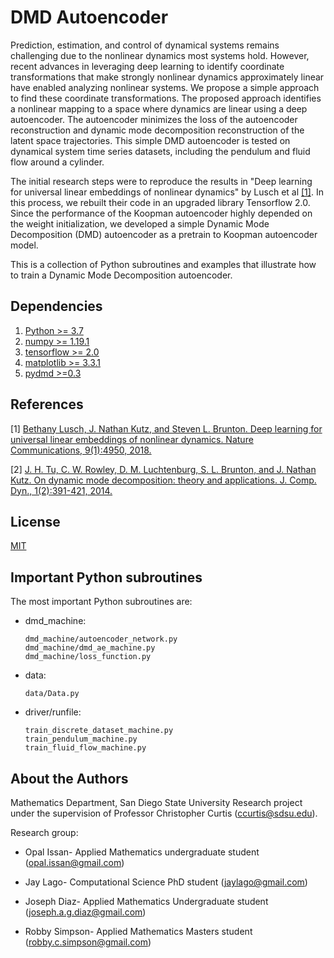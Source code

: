 # DMD Autoencoder

Prediction, estimation, and control of dynamical systems remains challenging due to the nonlinear dynamics most systems hold. However, recent advances in leveraging deep learning to identify coordinate transformations that make strongly nonlinear dynamics approximately linear have enabled analyzing nonlinear systems. We propose a simple approach to find these coordinate transformations. The proposed approach identifies a nonlinear mapping to a space where dynamics are linear using a deep autoencoder. The autoencoder minimizes the loss of the autoencoder reconstruction and dynamic mode decomposition reconstruction of the latent space trajectories. This simple DMD autoencoder is tested on dynamical system time series datasets, including the pendulum and fluid flow around a cylinder.

The initial research steps were to reproduce the results in "Deep learning for universal linear embeddings of nonlinear dynamics" by Lusch et al [[1]](https://arxiv.org/pdf/1712.09707.pdf). In this process, we rebuilt their code in an upgraded library Tensorflow 2.0. Since the performance of the Koopman autoencoder highly depended on the weight initialization, we developed a simple Dynamic Mode Decomposition (DMD) autoencoder as a pretrain to Koopman autoencoder model. 

This is a collection of Python subroutines and examples that illustrate how to train a Dynamic Mode Decomposition autoencoder. 

## Dependencies
1. [Python >= 3.7](https://www.python.org/downloads/)
1. [numpy >= 1.19.1](https://numpy.org/install/)
2. [tensorflow >= 2.0](https://www.tensorflow.org/install)
3. [matplotlib >= 3.3.1](https://matplotlib.org/users/installing.html)
4. [pydmd >=0.3](https://pypi.org/project/pydmd/)

## References
[1] [Bethany Lusch, J. Nathan Kutz, and Steven L. Brunton. Deep learning for universal linear embeddings of nonlinear dynamics. Nature Communications, 9(1):4950, 2018.](https://arxiv.org/pdf/1712.09707.pdf)

[2] [J. H. Tu, C. W. Rowley, D. M. Luchtenburg, S. L. Brunton, and J. Nathan Kutz. On dynamic mode decomposition: theory and applications. J. Comp. Dyn., 1(2):391-421, 2014.](https://arxiv.org/abs/1312.0041)


## License
[MIT](https://choosealicense.com/licenses/mit/)


## Important Python subroutines
The most important Python subroutines are:

  - dmd_machine:
 
        dmd_machine/autoencoder_network.py
        dmd_machine/dmd_ae_machine.py
        dmd_machine/loss_function.py

  - data:

        data/Data.py
   
  - driver/runfile:

        train_discrete_dataset_machine.py
        train_pendulum_machine.py 
        train_fluid_flow_machine.py



## About the Authors
Mathematics Department, San Diego State University 
Research project under the supervision of Professor Christopher Curtis (ccurtis@sdsu.edu). 

Research group: 
- Opal Issan- Applied Mathematics undergraduate student (opal.issan@gmail.com)

- Jay Lago- Computational Science PhD student (jaylago@gmail.com)

- Joseph Diaz- Applied Mathematics Undergraduate student (joseph.a.g.diaz@gmail.com)

- Robby Simpson- Applied Mathematics Masters student (robby.c.simpson@gmail.com)


